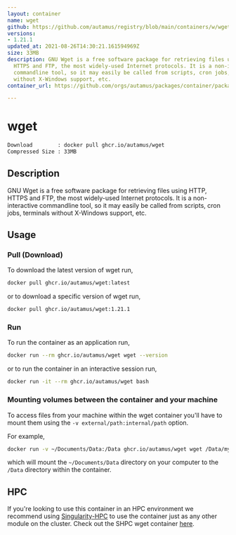 ```yaml
---
layout: container
name: wget
github: https://github.com/autamus/registry/blob/main/containers/w/wget/spack.yaml
versions:
- 1.21.1
updated_at: 2021-08-26T14:30:21.161594969Z
size: 33MB
description: GNU Wget is a free software package for retrieving files using HTTP,
  HTTPS and FTP, the most widely-used Internet protocols. It is a non-interactive
  commandline tool, so it may easily be called from scripts, cron jobs, terminals
  without X-Windows support, etc.
container_url: https://github.com/orgs/autamus/packages/container/package/wget

---
```

# wget
```bash 
Download        : docker pull ghcr.io/autamus/wget
Compressed Size : 33MB
```

## Description
GNU Wget is a free software package for retrieving files using HTTP, HTTPS and FTP, the most widely-used Internet protocols. It is a non-interactive commandline tool, so it may easily be called from scripts, cron jobs, terminals without X-Windows support, etc.

## Usage
### Pull (Download)
To download the latest version of wget run,

```bash
docker pull ghcr.io/autamus/wget:latest
```

or to download a specific version of wget run,

```bash
docker pull ghcr.io/autamus/wget:1.21.1
```
### Run
To run the container as an application run,
```bash
docker run --rm ghcr.io/autamus/wget wget --version
```

or to run the container in an interactive session run,
```bash
docker run -it --rm ghcr.io/autamus/wget bash
```

### Mounting volumes between the container and your machine
To access files from your machine within the wget container you'll have to mount them using the `-v external/path:internal/path` option.

For example,
```bash
docker run -v ~/Documents/Data:/Data ghcr.io/autamus/wget wget /Data/myData.csv
```
which will mount the `~/Documents/Data` directory on your computer to the `/Data` directory within the container.

## HPC
If you're looking to use this container in an HPC environment we recommend using [Singularity-HPC](https://singularity-hpc.readthedocs.io) to use the container just as any other module on the cluster. Check out the SHPC wget container [here](https://singularityhub.github.io/singularity-hpc/r/ghcr.io-autamus-wget/).